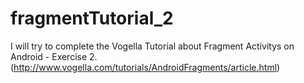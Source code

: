 # fragmentTutorial_2
I will try to complete the Vogella Tutorial about Fragment Activitys on Android - Exercise 2. (http://www.vogella.com/tutorials/AndroidFragments/article.html)
